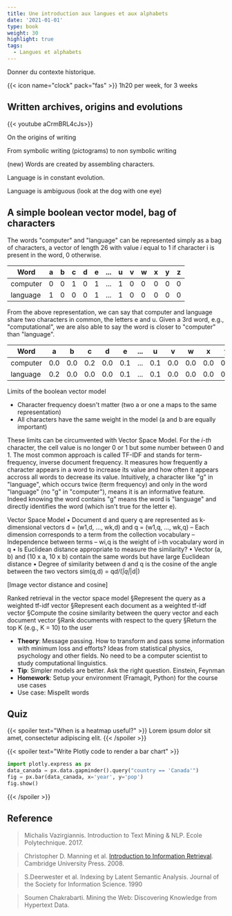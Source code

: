 ```yaml
---
title: Une introduction aux langues et aux alphabets
date: '2021-01-01'
type: book
weight: 30
highlight: true
tags:
  - Langues et alphabets
---
```


Donner du contexte historique.

<!--more-->

{{< icon name="clock" pack="fas" >}} 1h20 per week, for 3 weeks

## Written archives, origins and evolutions

{{< youtube aCrmBRL4cJs>}}

On the origins of writing

From symbolic writing (pictograms) to non symbolic writing

(new) Words are created by assembling characters.

Language is in constant evolution.

Language is ambiguous (look at the dog with one eye)

## A simple boolean vector model, bag of characters

The words "computer" and "language" can be represented simply as a bag of characters, a vector of length 26 with value <i>i</i> equal to 1 if character i is present in the word, 0 otherwise.

| Word 	        | a | b | c | d | e | ... | u | v | w | x | y | z |
| -----------   | - | - | - | - | - | -   | - | - | - | - | - | - |
| computer      | 0 | 0 | 1 | 0 | 1 | ... | 1 | 0 | 0 | 0 | 0 | 0 |
| language      | 1 | 0 | 0 | 0 | 1 | ... | 1 | 0 | 0 | 0 | 0 | 0 |

From the above representation, we can say that computer and language share two characters in common, the letters e and u. Given a 3rd word, e.g., "computational", we are also able to say the word is closer to "computer" than "language".

| Word 	        | a   | b   | c   | d   | e   | ... | u   | v   | w   | x   | y   | z   |
| -----------   | -   | -   | -   | -   | -   | -   | -   | -   | -   | -   | -   | -   |
| computer      | 0.0 | 0.0 | 0.2 | 0.0 | 0.1 | ... | 0.1 | 0.0 | 0.0 | 0.0 | 0.0 | 0.0 |
| language      | 0.2 | 0.0 | 0.0 | 0.0 | 0.1 | ... | 0.1 | 0.0 | 0.0 | 0.0 | 0.0 | 0.0 |


Limits of the boolean vector model
- Character frequency doesn't matter (two a or one a maps to the same representation)
- All characters have the same weight in the model (a and b are equally important)

These limits can be circumvented with Vector Space Model. For the <i>i-th</i> character, the cell value is no longer 0 or 1 but some number between 0 and 1. The most common approach is called TF-IDF and stands for term-frequency, inverse document frequency. It measures how frequently a character appears in a word to increase its value and how often it appears accross all words to decrease its value. Intuitively, a character like "g" in "language", which occurs twice (term frequency) and only in the word "language" (no "g" in "computer"), means it is an informative feature. Indeed knowing the word contains "g" means the word is "language" and directly identifies the word (which isn't true for the letter e).

Vector Space Model
• Document d and query q are represented as k-dimensional vectors d = (w1,d, …,
wk,d) and q = (w1,q, …, wk,q)
– Each dimension corresponds to a term from the collection vocabulary
– Independence between terms
– wi,q is the weight of i-th vocabulary word in q
• Is Euclidean distance appropriate to measure the similarity?
• Vector (a, b) and (10 x a, 10 x b) contain the same words but have large Euclidean distance
• Degree of similarity between d and q is the
cosine of the angle between the two vectors
sim(q,d) = q*d/(|q|*|d|)

[Image vector distance and cosine]


Ranked retrieval in the vector space model
§Represent the query as a weighted tf-idf vector
§Represent each document as a weighted tf-idf vector
§Compute the cosine similarity between the query vector and
each document vector
§Rank documents with respect to the query
§Return the top K (e.g., K = 10) to the user


- **Theory**: Message passing. How to transform and pass some information with minimum loss and efforts? Ideas from statistical physics, psychology and other fields. No need to be a computer scientist to study computational linguistics.
- **Tip**: Simpler models are better. Ask the right question. Einstein, Feynman
- **Homework**: Setup your environment (Framagit, Python) for the course use cases
- Use case: Mispellt words

## Quiz

{{< spoiler text="When is a heatmap useful?" >}}
Lorem ipsum dolor sit amet, consectetur adipiscing elit.
{{< /spoiler >}}

{{< spoiler text="Write Plotly code to render a bar chart" >}}

```python
import plotly.express as px
data_canada = px.data.gapminder().query("country == 'Canada'")
fig = px.bar(data_canada, x='year', y='pop')
fig.show()
```

{{< /spoiler >}}


## Reference

> Michalis Vazirgiannis. Introduction to Text Mining & NLP. Ecole Polytechnique. 2017.

> Christopher D. Manning et al. [Introduction to Information Retrieval](http://www-nlp.stanford.edu/IR-book/). Cambridge
University Press. 2008.

> S.Deerwester et al. Indexing by Latent Semantic Analysis. Journal of the Society for Information Science. 1990

> Soumen Chakrabarti. Mining the Web: Discovering Knowledge from Hypertext Data.

